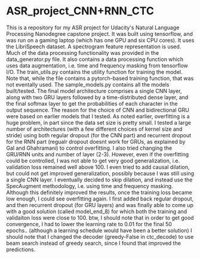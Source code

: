 # ASR_project_CNN+RNN_CTC
This is a repository for my ASR project for Udacity's Natural Language Processing Nanodegree capstone project. It was built using tensorflow, and was run on a gaming laptop (which has one GPU and six CPU cores).
It uses the LibriSpeech dataset. A spectrogram feature representation is used. Much of the data processing functionality was provided in the data_generator.py file. It also contains a data processing function which uses data augmentation, i.e. time and frequency masking from tensorflow I/O.
The train_utils.py contains the utility function for training the model. Note that, while the file contains a pytorch-based training function, that was not eventally used.
The sample_models.py contains all the models built/tested. The final model architecture comprises a single CNN layer, along with two GRU layers followed by a time-distributed dense layer, and the final softmax layer to get the probabilities of each character in the output sequence. The reason for the choice of CNN and bidirectional GRU were based on earlier models that I tested. As noted earlier, overfitting is a huge problem, in part since the data set size is pretty small. I tested a large number of architectures (with a few different choices of kernel size and stride) using both regular dropout (for the CNN part) and recurrent dropout for the RNN part (regualr dropout doesnt work for GRUs, as explained by Gal and Ghahramani) to control overfitting. I also tried changing the GRU/RNN units and number of layer (2-3). However, even if the overfitting could be controlled, I was not able to get very good generalization, i.e. validation loss remained well above 100. I even tried to add causal dilation, but could not get improved generalization, possibly because I was still using a single CNN layer. I eventually decided to skip dilation, and instead use the SpecAugment methodology, i.e. using time and frequency masking. Although this definitely improved the results, once the training loss became low enough, I could see overfitting again. I first added back regular dropout, and then recurrent dropout (for GRU layers) and was finally able to come up with a good solution (called model_end_8) for which both the training and validaiton loss were close to 100. btw, I should note that in order to get good convergence, I had to lower the learning rate to 0.01 for the final 50 epochs.. (although a learning schedule would have been a better solution) I should note that I changed the decoder (greedy-False in ctc_decode) to use beam search instead of greedy search, since I found that improved the predictions.
